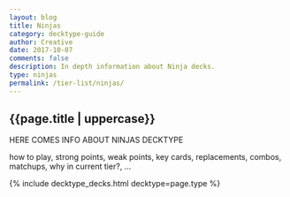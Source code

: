```yaml
---
layout: blog
title: Ninjas
category: decktype-guide
author: Creative
date: 2017-10-07
comments: false
description: In depth information about Ninja decks.
type: ninjas
permalink: /tier-list/ninjas/
---
```


<div class="section">
    <h2>{{page.title | uppercase}}</h2>
    <p>HERE COMES INFO ABOUT NINJAS DECKTYPE</p>
    <p>how to play, strong points, weak points, key cards, replacements, combos, matchups, why in current tier?, ...</p>
</div>

{% include decktype_decks.html decktype=page.type %}